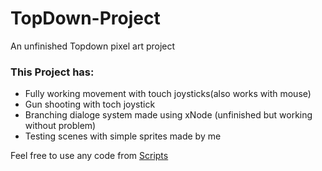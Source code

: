 # TopDown-Project
An unfinished Topdown pixel art project
### This Project has:
* Fully working movement with touch joysticks(also works with mouse) 
* Gun shooting with toch joystick
* Branching dialoge system made using xNode (unfinished but working without problem)
* Testing scenes with simple sprites made by me

Feel free to use any code from [Scripts](https://github.com/Mute06/TopDown-Project/tree/main/Top%20Down%20Game/Assets/Scripts)

